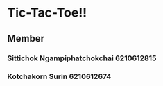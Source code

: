 # Tic-Tac-Toe!!
## Member
### Sittichok  Ngampiphatchokchai 6210612815
### Kotchakorn Surin              6210612674
